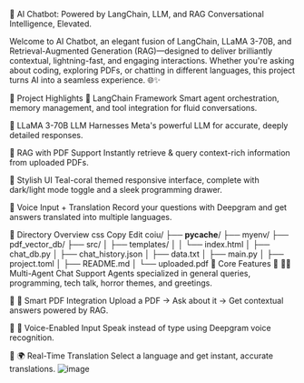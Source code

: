 🤖 AI Chatbot: Powered by LangChain, LLM, and RAG
Conversational Intelligence, Elevated.

Welcome to AI Chatbot, an elegant fusion of LangChain, LLaMA 3-70B, and Retrieval-Augmented Generation (RAG)—designed to deliver brilliantly contextual, lightning-fast, and engaging interactions. Whether you're asking about coding, exploring PDFs, or chatting in different languages, this project turns AI into a seamless experience. 🌐✨

🚀 Project Highlights
🔹 LangChain Framework
Smart agent orchestration, memory management, and tool integration for fluid conversations.

🔹 LLaMA 3-70B LLM
Harnesses Meta's powerful LLM for accurate, deeply detailed responses.

🔹 RAG with PDF Support
Instantly retrieve & query context-rich information from uploaded PDFs.

🔹 Stylish UI
Teal-coral themed responsive interface, complete with dark/light mode toggle and a sleek programming drawer.

🔹 Voice Input + Translation
Record your questions with Deepgram and get answers translated into multiple languages.

📂 Directory Overview
css
Copy
Edit
coiu/
├── __pycache__/
├── myenv/
├── pdf_vector_db/
├── src/
│   ├── templates/
│   │   └── index.html
│   ├── chat_db.py
│   ├── chat_history.json
│   ├── data.txt
│   ├── main.py
│   ├── project.toml
│   ├── README.md
│   └── uploaded.pdf
🧠 Core Features
🔹 🧑‍💻 Multi-Agent Chat Support
Agents specialized in general queries, programming, tech talk, horror themes, and greetings.

🔹 📄 Smart PDF Integration
Upload a PDF → Ask about it → Get contextual answers powered by RAG.

🔹 🎤 Voice-Enabled Input
Speak instead of type using Deepgram voice recognition.

🔹 🌍 Real-Time Translation
Select a language and get instant, accurate translations.
![image](https://github.com/user-attachments/assets/5c13557e-1757-4fb9-b8fc-abd130bb19a8)
